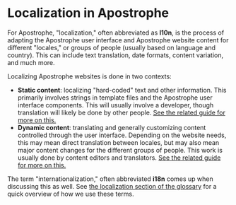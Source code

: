 # Localization in Apostrophe

For Apostrophe, "localization," often abbreviated as **l10n**, is the process of adapting the Apostrophe user interface and Apostrophe website content for different "locales," or groups of people (usually based on language and country). This can include text translation, date formats, content variation, and much more.

Localizing Apostrophe websites is done in two contexts:

- **Static content**: localizing "hard-coded" text and other information. This primarily involves strings in template files and the Apostrophe user interface components. This will usually involve a developer, though translation will likely be done by other people. [See the related guide for more on this.](static.md)
- **Dynamic content**: translating and generally customizing content controlled through the user interface. Depending on the website needs, this may mean direct translation between locales, but may also mean major content changes for the different groups of people. This work is usually done by content editors and translators. [See the related guide for more on this.](dynamic.md)

The term "internationalization," often abbreviated **i18n** comes up when discussing this as well. See [the localization section of the glossary](/reference/glossary.md#localization-terms) for a quick overview of how we use these terms.